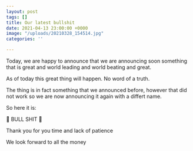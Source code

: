 ```yaml
---
layout: post
tags: []
title: Our latest bullshit
date: 2021-04-13 23:00:00 +0000
image: "/uploads/20210328_154514.jpg"
categories: ''

---
```

Today, we are happy to announce that we are announcing soon something that is great and world leading and world beating and great.

As of today this great thing will happen. No word of a truth.

The thing is in fact something that we announced before, however that did not work so we are now announcing it again with a differt name.

So here it is:

📢 BULL SHIT 📢

Thank you for you time and lack of patience 

We look forward to all the money